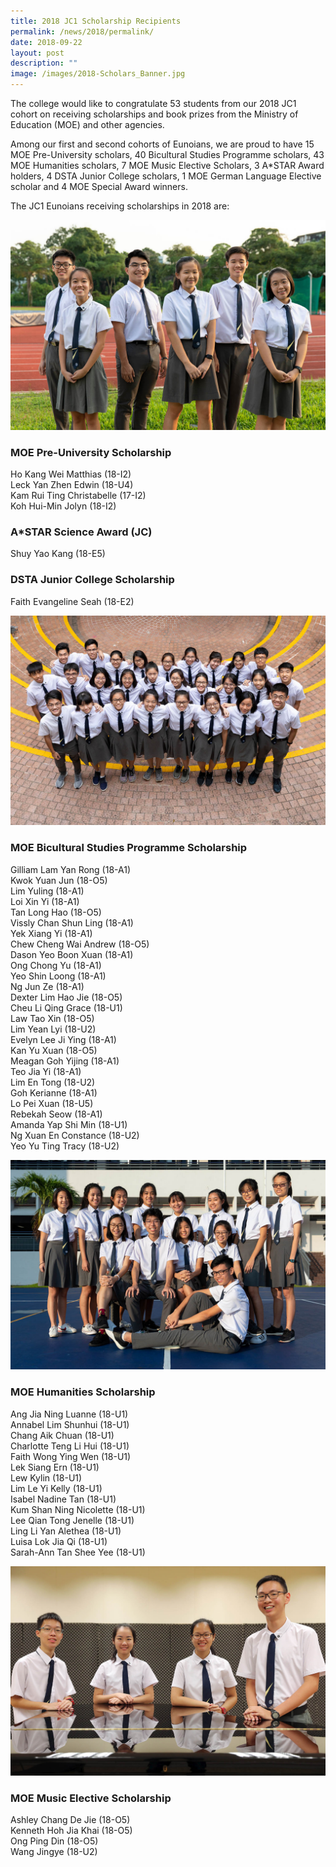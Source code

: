 ```yaml
---
title: 2018 JC1 Scholarship Recipients
permalink: /news/2018/permalink/
date: 2018-09-22
layout: post
description: ""
image: /images/2018-Scholars_Banner.jpg
---
```


The college would like to congratulate 53 students from our 2018 JC1 cohort on receiving scholarships and book prizes from the Ministry of Education (MOE) and other agencies.

Among our first and second cohorts of Eunoians, we are proud to have 15 MOE Pre-University scholars, 40 Bicultural Studies Programme scholars, 43 MOE Humanities scholars, 7 MOE Music Elective Scholars, 3 A\*STAR Award holders, 4 DSTA Junior College scholars, 1 MOE German Language Elective scholar and 4 MOE Special Award winners.

The JC1 Eunoians receiving scholarships in 2018 are:

![](/images/2018-Scholars_1a.jpg)

### MOE Pre-University Scholarship
Ho Kang Wei Matthias (18-I2)<br>
Leck Yan Zhen Edwin (18-U4)<br>
Kam Rui Ting Christabelle (17-I2)<br>
Koh Hui-Min Jolyn (18-I2)<br>

### A\*STAR Science Award (JC)
Shuy Yao Kang (18-E5)

### DSTA Junior College Scholarship
Faith Evangeline Seah (18-E2)

![](/images/2018-Scholars_3a.jpg)

### MOE Bicultural Studies Programme Scholarship

Gilliam Lam Yan Rong (18-A1)<br>
Kwok Yuan Jun (18-O5)<br>
Lim Yuling (18-A1)<br>
Loi Xin Yi (18-A1)<br>
Tan Long Hao (18-O5)<br>
Vissly Chan Shun Ling (18-A1)<br>
Yek Xiang Yi (18-A1)<br>
Chew Cheng Wai Andrew (18-O5)<br>
Dason Yeo Boon Xuan (18-A1)<br>
Ong Chong Yu (18-A1)<br>
Yeo Shin Loong (18-A1)<br>
Ng Jun Ze (18-A1)<br>
Dexter Lim Hao Jie (18-O5)<br>
Cheu Li Qing Grace (18-U1)<br>
Law Tao Xin (18-O5)<br>
Lim Yean Lyi (18-U2)<br>
Evelyn Lee Ji Ying (18-A1)<br>
Kan Yu Xuan (18-O5)<br>
Meagan Goh Yijing (18-A1)<br>
Teo Jia Yi (18-A1)<br>
Lim En Tong (18-U2)<br>
Goh Kerianne (18-A1)<br>
Lo Pei Xuan (18-U5)<br>
Rebekah Seow (18-A1)<br>
Amanda Yap Shi Min (18-U1)<br>
Ng Xuan En Constance (18-U2)<br>
Yeo Yu Ting Tracy (18-U2)<br>

![](/images/2018-Scholars_2.jpg)

### MOE Humanities Scholarship

Ang Jia Ning Luanne (18-U1)<br>
Annabel Lim Shunhui (18-U1)<br>
Chang Aik Chuan (18-U1)<br>
Charlotte Teng Li Hui (18-U1)<br>
Faith Wong Ying Wen (18-U1)<br>
Lek Siang Ern (18-U1)<br>
Lew Kylin (18-U1)<br>
Lim Le Yi Kelly (18-U1)<br>
Isabel Nadine Tan (18-U1)<br>
Kum Shan Ning Nicolette (18-U1)<br>
Lee Qian Tong Jenelle (18-U1)<br>
Ling Li Yan Alethea (18-U1)<br>
Luisa Lok Jia Qi (18-U1)<br>
Sarah-Ann Tan Shee Yee (18-U1)<br>

![](/images/2018-Scholars_4.jpg)

### MOE Music Elective Scholarship

Ashley Chang De Jie (18-O5)<br>
Kenneth Hoh Jia Khai (18-O5)<br>
Ong Ping Din (18-O5)<br>
Wang Jingye (18-U2)<br>